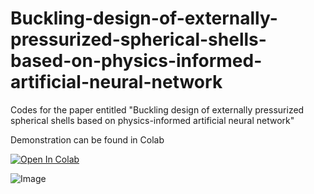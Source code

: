 # Buckling-design-of-externally-pressurized-spherical-shells-based-on-physics-informed-artificial-neural-network
Codes for the paper entitled "Buckling design of externally pressurized spherical shells based on physics-informed artificial neural network"


Demonstration can be found in Colab   

[![Open In Colab](https://colab.research.google.com/assets/colab-badge.svg)](https://colab.research.google.com/drive/1OFk1yEgSOb-XuLKmE9ISbZ3OIy_v0N40?usp=sharing)

![Image](demo1.png)
